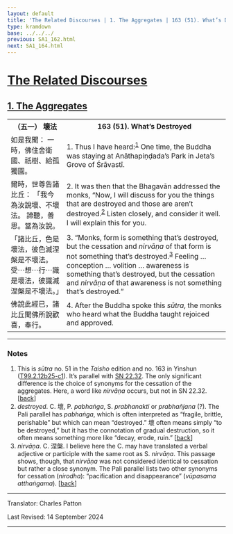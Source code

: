 ```yaml
---
layout: default
title: 'The Related Discourses | 1. The Aggregates | 163 (51). What’s Destroyed'
type: kramdown
base: ../../../
previous: SA1_162.html
next: SA1_164.html
---
```


<h1><a href='../index.html'>The Related Discourses</a></h1>
<h2><a href='index.html'>1. The Aggregates</a></h2>

<table class="trans">
  <th class='ch'>（五一） 壞法</th>
  <th class='en'>163 (51). What’s Destroyed</th>
  <tr>
    <td class="ch" title='t99.2.12b25'>如是我聞： 一時，佛住舍衛國、祇樹、給孤獨園。</td>
    <td id='p1'>1. Thus I have heard:<sup id="ref1"><a href="#n1">1</a></sup> One time, the Buddha was staying at Anāthapiṇḍada’s Park in Jeta’s Grove of Śrāvastī.</td>
  </tr>
  <tr>
    <td class="ch" title='t99.2.12b26'>爾時，世尊告諸比丘： 「我今為汝說壞、不壞法。 諦聽，善思。當為汝說。</td>
    <td id='p2'>2. It was then that the Bhagavān addressed the monks, “Now, I will discuss for you the things that are destroyed and those are aren’t destroyed.<sup id="ref2"><a href="#n2">2</a></sup> Listen closely, and consider it well. I will explain this for you.</td>
  </tr>
  <tr>
    <td class="ch" title='t99.2.12b27'>「諸比丘，色是壞法，彼色滅涅槃是不壞法。 受⋯想⋯行⋯識是壞法，彼識滅涅槃是不壞法。」</td>
    <td id='p3'>3. “Monks, form is something that’s destroyed, but the cessation and <em>nirvāṇa</em> of that form is not something that’s destroyed.<sup id="ref3"><a href="#n3">3</a></sup> Feeling … conception … volition … awareness is something that’s destroyed, but the cessation and <em>nirvāṇa</em> of that awareness is not something that’s destroyed.”</td>
  </tr>
  <tr>
    <td class="ch" title='t99.2.12b29'>佛說此經已，諸比丘聞佛所說歡喜，奉行。</td>
    <td id='p4'>4. After the Buddha spoke this <em>sūtra</em>, the monks who heard what the Buddha taught rejoiced and approved.</td>
  </tr>
</table>

<hr/>

<h3 id="notes">Notes</h3>

<ol class="notes-list">
<li id="n1">This is <em>sūtra</em> no. 51 in the <cite>Taisho</cite> edition and no. 163 in Yinshun (<a href="https://cbetaonline.dila.edu.tw/zh/T02n0099_p0012b25" target="_blank">T99.2.12b25-c1</a>). It’s parallel with <a href="https://suttacentral.net/sn22.32" target="_blank">SN 22.32</a>. The only significant difference is the choice of synonyms for the cessation of the aggregates. Here, a word like <em>nirvāṇa</em> occurs, but not in SN 22.32. [<a href="#ref1">back</a>]</li>
<li id="n2"><em>destroyed</em>. C. 壞, P. <em>pabhaṅga</em>, S. <em>prabhanakti</em> or <em>prabhañjana</em> (?). The Pali parallel has <em>pabhaṅga</em>, which is often interpreted as “fragile, brittle, perishable” but which can mean “destroyed.” 壞 often means simply “to be destroyed,” but it has the connotation of gradual destruction, so it often means something more like “decay, erode, ruin.” [<a href="#ref2">back</a>]</li>
<li id="n3"><em>nirvāṇa</em>. C. 涅槃. I believe here the C. may have translated a verbal adjective or participle with the same root as S. <em>nirvāṇa</em>. This passage shows, though, that <em>nirvāṇa</em> was not considered identical to cessation but rather a close synonym. The Pali parallel lists two other synonyms for cessation (<em>nirodha</em>): “pacification and disappearance” (<em>vūpasama atthaṅgama</em>). [<a href="#ref3">back</a>]</li>
</ol>
<hr/>

<p class="translator">Translator: Charles Patton</p>
<p class='revised'>Last Revised: 14 September 2024</p>

<hr/>
